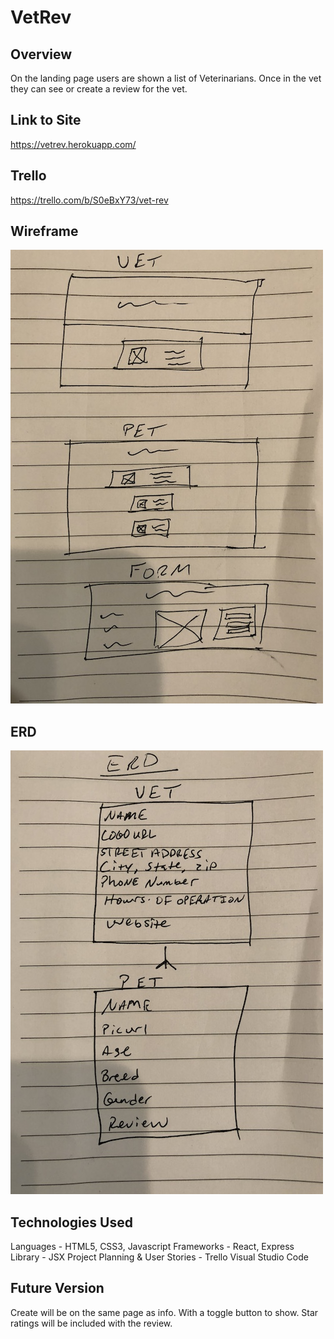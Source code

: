 # VetRev

## Overview

On the landing page users are shown a list of Veterinarians. Once in the vet they can see or create a review for the vet.

## Link to Site
https://vetrev.herokuapp.com/

## Trello
https://trello.com/b/S0eBxY73/vet-rev

## Wireframe
![pic](/public/images/wireframe.jpeg)

## ERD
![pic](/public/images/erd.jpeg)

## Technologies Used
Languages - HTML5, CSS3, Javascript
Frameworks - React, Express
Library - JSX
Project Planning & User Stories - Trello
Visual Studio Code

## Future Version
Create will be on the same page as info. With a toggle button to show.
Star ratings will be included with the review.
